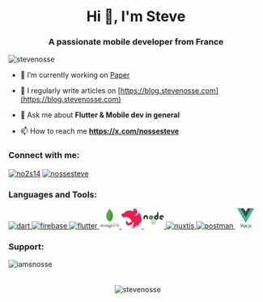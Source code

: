 <h1 align="center">Hi 👋, I'm Steve</h1>
<h3 align="center">A passionate mobile developer from France</h3>

<p align="left"> <img src="https://komarev.com/ghpvc/?username=stevenosse&label=Profile%20views&color=0e75b6&style=flat" alt="stevenosse" /> </p>

- 🔭 I’m currently working on [Paper](https://papernotes.app)

- 📝 I regularly write articles on [https://blog.stevenosse.com](https://blog.stevenosse.com)

- 💬 Ask me about **Flutter & Mobile dev in general**

- 📫 How to reach me **https://x.com/nossesteve**

<h3 align="left">Connect with me:</h3>
<p align="left">
<a href="https://dev.to/no2s14" target="blank"><img align="center" src="https://raw.githubusercontent.com/rahuldkjain/github-profile-readme-generator/master/src/images/icons/Social/devto.svg" alt="no2s14" height="30" width="40" /></a>
<a href="https://twitter.com/nossesteve" target="blank"><img align="center" src="https://raw.githubusercontent.com/rahuldkjain/github-profile-readme-generator/master/src/images/icons/Social/twitter.svg" alt="nossesteve" height="30" width="40" /></a>
</p>

<h3 align="left">Languages and Tools:</h3>
<p align="left"> <a href="https://dart.dev" target="_blank" rel="noreferrer"> <img src="https://www.vectorlogo.zone/logos/dartlang/dartlang-icon.svg" alt="dart" width="40" height="40"/> </a> <a href="https://firebase.google.com/" target="_blank" rel="noreferrer"> <img src="https://www.vectorlogo.zone/logos/firebase/firebase-icon.svg" alt="firebase" width="40" height="40"/> </a> <a href="https://flutter.dev" target="_blank" rel="noreferrer"> <img src="https://www.vectorlogo.zone/logos/flutterio/flutterio-icon.svg" alt="flutter" width="40" height="40"/> </a> <a href="https://www.mongodb.com/" target="_blank" rel="noreferrer"> <img src="https://raw.githubusercontent.com/devicons/devicon/master/icons/mongodb/mongodb-original-wordmark.svg" alt="mongodb" width="40" height="40"/> </a> <a href="https://nestjs.com/" target="_blank" rel="noreferrer"> <img src="https://raw.githubusercontent.com/devicons/devicon/master/icons/nestjs/nestjs-plain.svg" alt="nestjs" width="40" height="40"/> </a> <a href="https://nodejs.org" target="_blank" rel="noreferrer"> <img src="https://raw.githubusercontent.com/devicons/devicon/master/icons/nodejs/nodejs-original-wordmark.svg" alt="nodejs" width="40" height="40"/> </a> <a href="https://nuxtjs.org/" target="_blank" rel="noreferrer"> <img src="https://www.vectorlogo.zone/logos/nuxtjs/nuxtjs-icon.svg" alt="nuxtjs" width="40" height="40"/> </a> <a href="https://postman.com" target="_blank" rel="noreferrer"> <img src="https://www.vectorlogo.zone/logos/getpostman/getpostman-icon.svg" alt="postman" width="40" height="40"/> </a> <a href="https://vuejs.org/" target="_blank" rel="noreferrer"> <img src="https://raw.githubusercontent.com/devicons/devicon/master/icons/vuejs/vuejs-original-wordmark.svg" alt="vuejs" width="40" height="40"/> </a> </p>

<h3 align="left">Support:</h3>
<p><a href="https://www.buymeacoffee.com/iamsnosse"> <img align="left" src="https://cdn.buymeacoffee.com/buttons/v2/default-yellow.png" height="50" width="210" alt="iamsnosse" /></a></p><br><br>

<p><img align="center" src="https://github-readme-stats.vercel.app/api/top-langs?username=stevenosse&show_icons=true&locale=en&layout=compact" alt="stevenosse" /></p>
